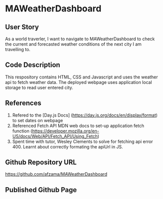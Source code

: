 # MAWeatherDashboard

## User Story
As a world traverler, I want to navigate to MAWeatherDashboard to check the current and forecasted weather conditions of the next city I am travelling to.

## Code Description
This respository contains HTML, CSS and Javascript and uses the weather api to fetch weather data. The deployed webpage uses application local storage to read user entered city.

## References
1. Refered to the [Day.js Docs] (https://day.js.org/docs/en/display/format) to set dates on webpage
2. Referenced Fetch API MDN web docs to set-up application fetch function (https://developer.mozilla.org/en-US/docs/Web/API/Fetch_API/Using_Fetch)
3. Spent time with tutor, Wesley Clements to solve for fetching api error 400. Learnt about correctly formating the apiUrl in JS.

## Github Repository URL
https://github.com/afzama/MAWeatherDashboard

## Published Github Page

